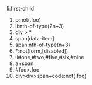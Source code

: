 li:first-child
1.  p:not(.foo)
2. li:nth-of-type(2n+3)
3.  div > *
4. span[data-item]
5.  span:nth-of-type(n+3)
6.  *:not(form,[disabled])
7.  li#one,#two,#five,#six,#nine
8.  a+span
9.  #foo>.foo
10. div>div>span+code:not(.foo)
